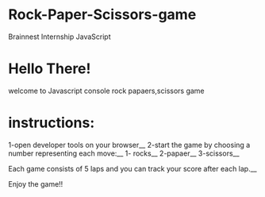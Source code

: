 # Rock-Paper-Scissors-game
Brainnest Internship JavaScript

# Hello There!
welcome to Javascript console rock papaers,scissors game

# instructions:
1-open developer tools on your browser__
2-start the game by choosing a number representing each move:__
1- rocks__
2-papaer__
3-scissors__

Each game consists of 5 laps and you can track your score after each lap.__

Enjoy the game!!
